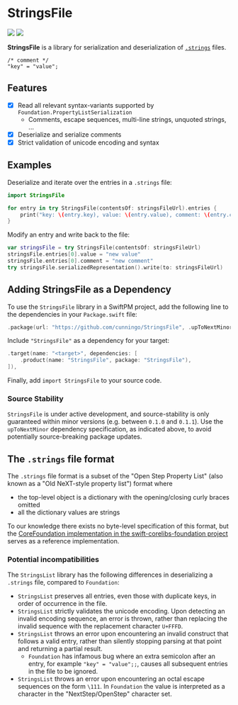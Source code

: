 # StringsFile

![](https://img.shields.io/badge/Swift-5.5%20|%205.4-orange.svg) [![](https://img.shields.io/badge/SwiftPM-compatible-brightgreen.svg?style=flat)](https://swift.org/package-manager)

**StringsFile** is a library for serialization and deserialization of [`.strings`](https://developer.apple.com/library/archive/documentation/Cocoa/Conceptual/LoadingResources/Strings/Strings.html) files.

```
/* comment */
"key" = "value";
```

## Features

- [X] Read all relevant syntax-variants supported by `Foundation.PropertyListSerialization`
    - Comments, escape sequences, multi-line strings, unquoted strings, ...
- [X] Deserialize and serialize comments
- [X] Strict validation of unicode encoding and syntax

## Examples

Deserialize and iterate over the entries in a `.strings` file:
```swift
import StringsFile

for entry in try StringsFile(contentsOf: stringsFileUrl).entries {
    print("key: \(entry.key), value: \(entry.value), comment: \(entry.comment)")
}
```

Modify an entry and write back to the file:
```swift
var stringsFile = try StringsFile(contentsOf: stringsFileUrl)
stringsFile.entries[0].value = "new value"
stringsFile.entries[0].comment = "new comment"
try stringsFile.serializedRepresentation().write(to: stringsFileUrl)
```

## Adding StringsFile as a Dependency
To use the `StringsFile` library in a SwiftPM project,  add the following line to the dependencies in your `Package.swift` file:

```swift
.package(url: "https://github.com/cunningo/StringsFile", .upToNextMinor(from: "0.1.0")),
```

Include `"StringsFile"` as a dependency for your target:

```swift
.target(name: "<target>", dependencies: [
    .product(name: "StringsFile", package: "StringsFile"),
]),
```

Finally, add `import StringsFile` to your source code.

### Source Stability

`StringsFile` is under active development, and source-stability is only guaranteed within minor versions (e.g. between `0.1.0` and `0.1.1`). Use the `upToNextMinor` dependency specification, as indicated above, to avoid potentially source-breaking package updates.

## The `.strings` file format

The `.strings` file format is a subset of the "Open Step Property List" (also known as a "Old NeXT-style property list") format where 
* the top-level object is a dictionary with the opening/closing curly braces omitted
* all the dictionary values are strings

 To our knowledge there exists no byte-level specification of this format, but the [CoreFoundation implementation in the swift-corelibs-foundation project](https://github.com/apple/swift-corelibs-foundation/blob/558c1d526f14544da43fa77292e6d4155325c4b1/CoreFoundation/Parsing.subproj/CFOldStylePList.c) serves as a reference implementation.

### Potential incompatibilities

The `StringsList` library has the following differences in deserializing a `.strings` file, compared to `Foundation`:
* `StringsList` preserves all entries, even those with duplicate keys, in order of occurrence in the file.
* `StringsList` strictly validates the unicode encoding. Upon detecting an invalid encoding sequence, an error is thrown, rather than replacing the invalid sequence with the replacement character `U+FFFD`.
* `StringsList` throws an error upon encountering an invalid construct that follows a valid entry, rather than silently stopping parsing at that point and returning a partial result.
  - `Foundation` has infamous bug where an extra semicolon after an entry, for example `"key" = "value";;`, causes all subsequent entries in the file to be ignored.
* `StringsList` throws an error upon encountering an octal escape sequences on the form `\111`. In `Foundation` the value is interpreted as a character in the "NextStep/OpenStep" character set.
